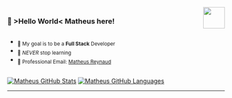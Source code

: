 <div float="right">
  <a href="https://github.com/mathreux?tab=repositories">
    <img src="https://user-images.githubusercontent.com/113451187/228000482-67383778-ca11-46b9-899f-c1a9df9c55fa.png" width="50px" align="right">
  </a>  
</div>

### 👾 >Hello World< Matheus here! 
##

-  <sub>🎯 My goal is to be a **Full Stack** Developer</sub>
-  <sub>🌱 _NEVER_ stop learning</sub>
-  <sub>📧 Professional Email: <a href="mailto:reynaudmatheus@outlook.com">Matheus Reynaud</a></sub>

##

<a href="https://github.com/mathreux">![Matheus GitHub Stats](https://github-readme-stats.vercel.app/api?username=mathreux&show_icons=true&theme=github_dark&hide_border=true&bg_color=00000000&text_color=888c91)</a>
<a href="https://github.com/mathreux">![Matheus GitHub Languages](https://github-readme-stats.vercel.app/api/top-langs/?username=mathreux&show_icons=true&theme=github_dark&layout=compact&hide_border=true&bg_color=00000000&text_color=888c91)</a>

***
